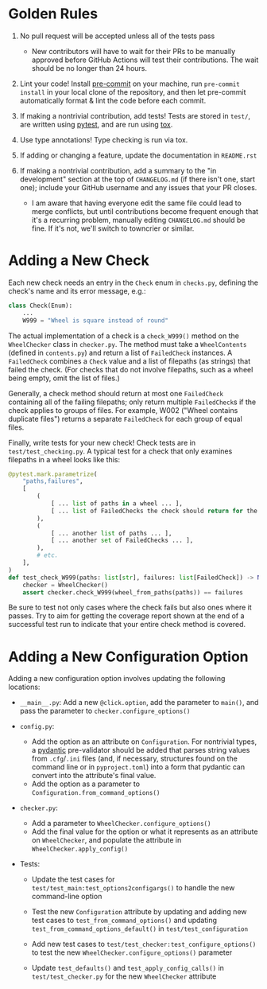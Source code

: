 Golden Rules
============

1. No pull request will be accepted unless all of the tests pass

    - New contributors will have to wait for their PRs to be manually approved
      before GitHub Actions will test their contributions.  The wait should be
      no longer than 24 hours.

2. Lint your code!  Install [pre-commit](https://pre-commit.com) on your
   machine, run `pre-commit install` in your local clone of the repository, and
   then let pre-commit automatically format & lint the code before each commit.

3. If making a nontrivial contribution, add tests!  Tests are stored in
   `test/`, are written using [pytest](https://docs.pytest.org), and are run
   using [tox](http://tox.readthedocs.org).

4. Use type annotations!  Type checking is run via tox.

5. If adding or changing a feature, update the documentation in `README.rst`

6. If making a nontrivial contribution, add a summary to the "in development"
   section at the top of `CHANGELOG.md` (if there isn't one, start one);
   include your GitHub username and any issues that your PR closes.

    - I am aware that having everyone edit the same file could lead to merge
      conflicts, but until contributions become frequent enough that it's a
      recurring problem, manually editing `CHANGELOG.md` should be fine.  If
      it's not, we'll switch to towncrier or similar.


Adding a New Check
==================

Each new check needs an entry in the `Check` enum in `checks.py`, defining the
check's name and its error message, e.g.:

```python
class Check(Enum):
    ...
    W999 = "Wheel is square instead of round"
```

The actual implementation of a check is a `check_W999()` method on the
`WheelChecker` class in `checker.py`.  The method must take a `WheelContents`
(defined in `contents.py`) and return a list of `FailedCheck` instances.  A
`FailedCheck` combines a `Check` value and a list of filepaths (as strings)
that failed the check.  (For checks that do not involve filepaths, such as a
wheel being empty, omit the list of files.)

Generally, a check method should return at most one `FailedCheck` containing
all of the failing filepaths; only return multiple `FailedCheck`s if the check
applies to groups of files.  For example, W002 ("Wheel contains duplicate
files") returns a separate `FailedCheck` for each group of equal files.

Finally, write tests for your new check!  Check tests are in
`test/test_checking.py`.  A typical test for a check that only examines
filepaths in a wheel looks like this:

```python
@pytest.mark.parametrize(
    "paths,failures",
    [
        (
            [ ... list of paths in a wheel ... ],
            [ ... list of FailedChecks the check should return for the wheel ... ]
        ),
        (
            [ ... another list of paths ... ],
            [ ... another set of FailedChecks ... ],
        ),
        # etc.
    ],
)
def test_check_W999(paths: list[str], failures: list[FailedCheck]) -> None:
    checker = WheelChecker()
    assert checker.check_W999(wheel_from_paths(paths)) == failures
```

Be sure to test not only cases where the check fails but also ones where it
passes.  Try to aim for getting the coverage report shown at the end of a
successful test run to indicate that your entire check method is covered.


Adding a New Configuration Option
=================================

Adding a new configuration option involves updating the following locations:

- `__main__.py`: Add a new `@click.option`, add the parameter to `main()`, and
  pass the parameter to `checker.configure_options()`

- `config.py`:
    - Add the option as an attribute on `Configuration`.  For nontrivial types,
      a [pydantic](https://docs.pydantic.dev) pre-validator should be added
      that parses string values from `.cfg`/`.ini` files (and, if necessary,
      structures found on the command line or in `pyproject.toml`) into a form
      that pydantic can convert into the attribute's final value.
    - Add the option as a parameter to `Configuration.from_command_options()`

- `checker.py`:
    - Add a parameter to `WheelChecker.configure_options()`
    - Add the final value for the option or what it represents as an attribute
      on `WheelChecker`, and populate the attribute in
      `WheelChecker.apply_config()`

- Tests:
    - Update the test cases for `test/test_main:test_options2configargs()` to
      handle the new command-line option

    - Test the new `Configuration` attribute by updating and adding new test
      cases to `test_from_command_options()` and updating
      `test_from_command_options_default()` in `test/test_configuration`

    - Add new test cases to `test/test_checker:test_configure_options()` to
      test the new `WheelChecker.configure_options()` parameter

    - Update `test_defaults()` and `test_apply_config_calls()` in
      `test/test_checker.py` for the new `WheelChecker` attribute
